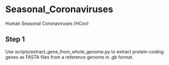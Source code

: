 # Seasonal_Coronaviruses
Human Seasonal Coronaviruses (HCov)

## Step 1 

Use scripts/extract_gene_from_whole_genome.py to extract protein-coding genes as FASTA files from a reference genome in .gb format.
